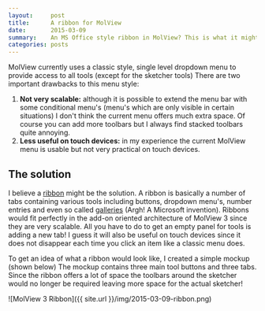 ```yaml
---
layout:     post
title:      A ribbon for MolView
date:       2015-03-09
summary:    An MS Office style ribbon in MolView? This is what it might look like!
categories: posts
---
```


MolView currently uses a classic style, single level dropdown menu to provide
access to all tools (except for the sketcher tools)
There are two important drawbacks to this menu style:

1. **Not very scalable:** although it is possible to extend the menu bar with some
    conditional menu's (menu's which are only visible in certain situations) I
    don't think the current menu offers much extra space. Of course you can add
    more toolbars but I always find stacked toolbars quite annoying.
2. **Less useful on touch devices:** in my experience the current MolView menu is
    usable but not very practical on touch devices.

The solution
------------
I believe a [ribbon](http://en.wikipedia.org/wiki/Ribbon_(computing)) might be
the solution. A ribbon is basically a number of tabs containing various tools
including buttons, dropdown menu's, number entries and even so called
[galleries](https://msdn.microsoft.com/en-us/library/windows/desktop/dd940501%28v=vs.85%29.aspx)
(Argh! A Microsoft invention).
Ribbons would fit perfectly in the add-on oriented architecture of MolView 3 since
they are very scalable. All you have to do to get an empty panel for tools is
adding a new tab! I guess it will also be useful on touch devices since it does
not disappear each time you click an item like a classic menu does.

To get an idea of what a ribbon would look like, I created a simple mockup
(shown below) The mockup contains three main tool buttons and three tabs. Since
the ribbon offers a lot of space the toolbars around the sketcher would no longer
be required leaving more space for the actual sketcher!

![MolView 3 Ribbon]({{ site.url }}/img/2015-03-09-ribbon.png)
